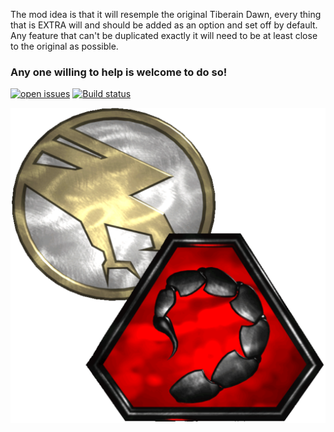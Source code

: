 The mod idea is that it will resemple the original Tiberain Dawn, every thing that is EXTRA will and should be added as an option and set off by default. Any feature that can't be duplicated exactly it will need to be at least close to the original as possible.

 ### Any one willing to help is welcome to do so!



[![open issues](https://img.shields.io/github/issues-raw/koyk/Tiberian-Dawn-Original)](https://github.com/KOYK/Tiberian-Dawn-Original/issues?q=is%3Aopen+is%3Aissue)
[![Build status](https://travis-ci.com/KOYK/Tiberian-Dawn-Original.svg?branch=master)](https://travis-ci.com/KOYK/Tiberian-Dawn-Original.svg?branch=master)

<p align="center">
  <img alig src="packaging/artwork/icon_1024x1024.png?raw=true" />
</p>
